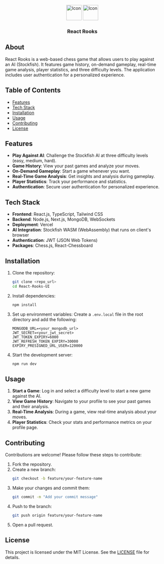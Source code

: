 
<p align="center">
  <img src="https://github.com/JaykumarPatel1998/ChessAgainstAI/public/BR.png" alt="Icon" width="50" height="50">
  <img src="https://github.com/JaykumarPatel1998" alt="Icon" width="50" height="50">
  <h3 align="center">React Rooks</h3>
</p>

## About

React Rooks is a web-based chess game that allows users to play against an AI (Stockfish). It features game history, on-demand gameplay, real-time game analysis, player statistics, and three difficulty levels. The application includes user authentication for a personalized experience.

## Table of Contents
- [Features](#features)
- [Tech Stack](#tech-stack)
- [Installation](#installation)
- [Usage](#usage)
- [Contributing](#contributing)
- [License](#license)

## Features
- **Play Against AI**: Challenge the Stockfish AI at three difficulty levels (easy, medium, hard).
- **Game History**: View your past games and analyze your moves.
- **On-Demand Gameplay**: Start a game whenever you want.
- **Real-Time Game Analysis**: Get insights and analysis during gameplay.
- **Player Statistics**: Track your performance and statistics.
- **Authentication**: Secure user authentication for personalized experience.

## Tech Stack
- **Frontend**: React.js, TypeScript, Tailwind CSS
- **Backend**: Node.js, Next.js, MongoDB, WebSockets
- **Deployment**: Vercel
- **AI Integration**: Stockfish WASM (WebAssembly) that runs on client's browser
- **Authentication**: JWT (JSON Web Tokens)
- **Packages**: Chess.js, React-Chessboard

## Installation
1. Clone the repository:
    ```bash
    git clone <repo_url>
    cd React-Rooks-UI
    ```

2. Install dependencies:
    ```bash
    npm install
    ```

3. Set up environment variables:
    Create a `.env.local` file in the root directory and add the following:
    ```env
    MONGODB_URL=<your_mongodb_url>
    JWT_SECRET=<your_jwt_secret>
    JWT_TOKEN_EXPIRY=6000
    JWT_REFRESH_TOKEN_EXPIRY=30000
    EXPIRY_PRESIGNED_URL_USER=120000
    ```

4. Start the development server:
    ```bash
    npm run dev
    ```

## Usage
1. **Start a Game**: Log in and select a difficulty level to start a new game against the AI.
2. **View Game History**: Navigate to your profile to see your past games and their analysis.
3. **Real-Time Analysis**: During a game, view real-time analysis about your moves.
4. **Player Statistics**: Check your stats and performance metrics on your profile page.

## Contributing
Contributions are welcome! Please follow these steps to contribute:
1. Fork the repository.
2. Create a new branch:
    ```bash
    git checkout -b feature/your-feature-name
    ```
3. Make your changes and commit them:
    ```bash
    git commit -m "Add your commit message"
    ```
4. Push to the branch:
    ```bash
    git push origin feature/your-feature-name
    ```
5. Open a pull request.

## License
This project is licensed under the MIT License. See the [LICENSE](LICENSE) file for details.
